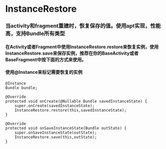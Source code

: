 # InstanceRestore

### 当activity和fragment重建时，恢复保存的值。使用apt实现，性能高，支持Bundle所有类型

#### 在Activity或者Fragment中使用InstanceRestore.restore来恢复实例，使用InstanceRestore.save来保存实例，推荐在你的BaseActivity或者BaseFragment中按下面的方式来使用。
#### 使用@Instance来标记需要恢复的实例

```
@Instance
Bundle bundle;

@Override
protected void onCreate(@Nullable Bundle savedInstanceState) {
    super.onCreate(savedInstanceState);
    InstanceRestore.restore(this,savedInstanceState);
}

@Override
protected void onSaveInstanceState(Bundle outState) {
    super.onSaveInstanceState(outState);
    InstanceRestore.save(this,outState);
}
```
